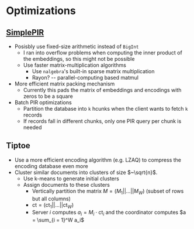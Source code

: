 # Optimizations

## [SimplePIR](https://github.com/0xWOLAND/simplepir-rs) 
- Posisbly use fixed-size arithmetic instead of `BigInt`
    - I ran into overflow problems when computing the inner product of the embeddings, so this might not be possible
    - Use faster matrix-multiplication algorithms
        - Use `nalgebra`'s built-in sparse matrix multiplication
        - Rayon? -- parallel-computing based matmul
- More efficient matrix packing mechanism
    - Currently this pads the matrix of embeddings and encodings with zeros to be a square
- Batch PIR optimizations
    - Partition the database into `k` hcunks when the client wants to fetch `k` records
    - If records fall in different chunks, only one PIR query per chunk is needed

## Tiptoe
- Use a more efficient encoding algorithm (e.g. LZAQ) to compress the encoding database even more
- Cluster similar documents into clusters of size $~\sqrt{n}$. 
    - Use k-means to generate initial clusters
    - Assign documents to these clusters
        - Vertically partition the matrix $M = (M_1 || \dots || M_W)$ (subset of rows but all columns)
        - $\text{ct} = (\text{ct}_1 || \dots || \text{ct}_W)$
        - Server $i$ computes $a_i = M_i \cdot \text{ct}_i$ and the coordinator computes $a = \sum_{i = 1}^W a_i$